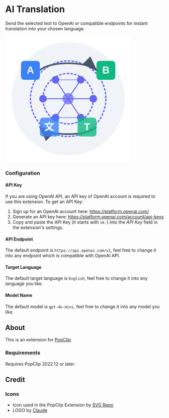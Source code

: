 # AI Translation

Send the selected text to OpenAI or compatible endpoints for instant translation into your chosen language.

![LOGO](./LLM-Translation.popclipext/translation.svg)

### Configuration

#### API Key

If you are using OpenAI API, an API key of OpenAI account is required to use this extension. To get an API Key:

1. Sign up for an OpenAI account here: <https://platform.openai.com/>
2. Generate an API key here: <https://platform.openai.com/account/api-keys>
3. Copy and paste the API Key (it starts with `sk-`) into the _API Key_ field in the extension's settings.

#### API Endpoint

The default endpoint is `https://api.openai.com/v1`, feel free to change it into any endpoint which is compatible with OpenAI API.

#### Target Language

The default target language is `English`, feel free to change it into any language you like.

#### Model Name

The default model is `gpt-4o-mini`, feel free to change it into any model you like.

## About

This is an extension for [PopClip](https://pilotmoon.com/popclip/).

### Requirements

Requires PopClip 2022.12 or later.

## Credit

### Icons

* Icon used in the PopClip Extension by [SVG Repo](https://www.svgrepo.com/svg/498497/translate)
* LOGO by [Claude](https://claude.ai/)
